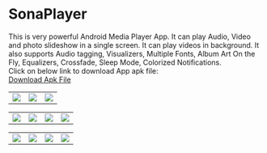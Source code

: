# SonaPlayer
This is very powerful Android Media Player App. It can play Audio, Video  and photo slideshow in a single screen. 
It can play videos in background. It also supports Audio tagging, Visualizers, Multiple Fonts, Album Art On the Fly, Equalizers, Crossfade, Sleep Mode, Colorized Notifications. 
<br>
Click on  below link to download App apk file:  
<a href="https://github.com/MayankChowdhary/SonaPlayer/blob/master/ApkFile" download>Download Apk File</a>

<table style="width:100%">
  <tr>
    <td><img src="https://github.com/MayankChowdhary/SonaPlayer/blob/master/ScreenShots/newwelaxasda.png" >
</td>
    <td><img src="https://github.com/MayankChowdhary/SonaPlayer/blob/master/ScreenShots/Nexus%205x-dddScreejjhgzjnklmnshot1.png" >
</td>
    <td><img src="https://github.com/MayankChowdhary/SonaPlayer/blob/master/ScreenShots/Nexus%205x-Scjjrekwpqlsenshot1.png" >
</td>
</tr>
</table>

<table style="width:100%">
  
  <tr>
    <td><img src="https://github.com/MayankChowdhary/SonaPlayer/blob/master/ScreenShots/Nexus%205x-Screenshkididot1.png" >
</td>
    <td><img src="https://github.com/MayankChowdhary/SonaPlayer/blob/master/ScreenShots/Nexus%205x-Screenshmjinomkt1.png" >
</td>
    <td><img src="https://github.com/MayankChowdhary/SonaPlayer/blob/master/ScreenShots/Nexus%205x-Screenshot1kjnkh.png" >
</td>
  <td><img src="https://github.com/MayankChowdhary/SonaPlayer/blob/master/ScreenShots/Nexus%206P-Screenshot1.png" >
</td>
</tr>
</table>

<table style="width:100%">
  
  <tr>
    <td><img src="https://github.com/MayankChowdhary/SonaPlayer/blob/master/ScreenShots/Nexus%206P-Screensaahot1.png" >
</td>
    <td><img src="https://github.com/MayankChowdhary/SonaPlayer/blob/master/ScreenShots/Nexus%205x-Screekjinshot1.png" >
</td>
    <td><img src="https://github.com/MayankChowdhary/SonaPlayer/blob/master/ScreenShots/Nexus%205x-Scrjkhygeenshot1.png" >
</td>
  <td><img src="https://github.com/MayankChowdhary/SonaPlayer/blob/master/ScreenShots/Nexus%206P-Screenshokhugpt1.png" >
</td>
</tr>
</table>
